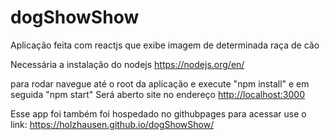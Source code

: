 # dogShowShow
Aplicação feita com reactjs que exibe imagem de determinada raça de cão

Necessária a instalação do nodejs
https://nodejs.org/en/

para rodar navegue até o root da aplicação e execute 
"npm install" e em seguida "npm start"
Será aberto site no endereço 
[http://localhost:3000](http://localhost:3000)

Esse app foi também foi hospedado no githubpages para acessar use o link: https://holzhausen.github.io/dogShowShow/